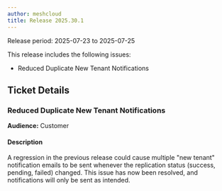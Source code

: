 ```yaml
---
author: meshcloud
title: Release 2025.30.1
---
```


Release period: 2025-07-23 to 2025-07-25

This release includes the following issues:
* Reduced Duplicate New Tenant Notifications
<!--truncate-->

## Ticket Details
### Reduced Duplicate New Tenant Notifications
**Audience:** Customer<br>

#### Description
A regression in the previous release could cause multiple "new tenant"
notification emails to be sent whenever the replication status
(success, pending, failed) changed. This issue has now been resolved,
and notifications will only be sent as intended.

